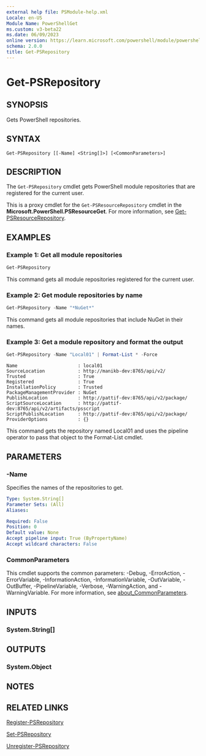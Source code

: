 ```yaml
---
external help file: PSModule-help.xml
Locale: en-US
Module Name: PowerShellGet
ms.custom: v3-beta22
ms.date: 06/09/2023
online version: https://learn.microsoft.com/powershell/module/powershellget/get-psrepository?view=powershellget-2.x&WT.mc_id=ps-gethelp
schema: 2.0.0
title: Get-PSRepository
---
```

# Get-PSRepository

## SYNOPSIS
Gets PowerShell repositories.

## SYNTAX

```
Get-PSRepository [[-Name] <String[]>] [<CommonParameters>]
```

## DESCRIPTION

The `Get-PSRepository` cmdlet gets PowerShell module repositories that are registered for the
current user.

This is a proxy cmdlet for the `Get-PSResourceRepository` cmdlet in the
**Microsoft.PowerShell.PSResourceGet**. For more information, see
[Get-PSResourceRepository](../Microsoft.PowerShell.PSResourceGet/Get-PSResourceRepository.md).

## EXAMPLES

### Example 1: Get all module repositories

```powershell
Get-PSRepository
```

This command gets all module repositories registered for the current user.

### Example 2: Get module repositories by name

```powershell
Get-PSRepository -Name "*NuGet*"
```

This command gets all module repositories that include NuGet in their names.

### Example 3: Get a module repository and format the output

```powershell
Get-PSRepository -Name "Local01" | Format-List * -Force
```

```Output
Name                      : local01
SourceLocation            : http://manikb-dev:8765/api/v2/
Trusted                   : True
Registered                : True
InstallationPolicy        : Trusted
PackageManagementProvider : NuGet
PublishLocation           : http://pattif-dev:8765/api/v2/package/
ScriptSourceLocation      : http://pattif-dev:8765/api/v2/artifacts/psscript
ScriptPublishLocation     : http://pattif-dev:8765/api/v2/package/
ProviderOptions           : {}
```

This command gets the repository named Local01 and uses the pipeline operator to pass that object to
the Format-List cmdlet.

## PARAMETERS

### -Name

Specifies the names of the repositories to get.

```yaml
Type: System.String[]
Parameter Sets: (All)
Aliases:

Required: False
Position: 0
Default value: None
Accept pipeline input: True (ByPropertyName)
Accept wildcard characters: False
```

### CommonParameters

This cmdlet supports the common parameters: -Debug, -ErrorAction, -ErrorVariable,
-InformationAction, -InformationVariable, -OutVariable, -OutBuffer, -PipelineVariable, -Verbose,
-WarningAction, and -WarningVariable. For more information, see [about_CommonParameters](https://go.microsoft.com/fwlink/?LinkID=113216).

## INPUTS

### System.String[]

## OUTPUTS

### System.Object

## NOTES

## RELATED LINKS

[Register-PSRepository](Register-PSRepository.md)

[Set-PSRepository](Set-PSRepository.md)

[Unregister-PSRepository](Unregister-PSRepository.md)
